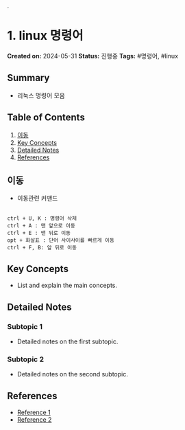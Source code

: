 .
# 1. linux 명령어

**Created on:** 2024-05-31
**Status:** 진행중
**Tags:** #명령어, #linux

## Summary
- 리눅스 명령어 모음

## Table of Contents
1. [이동](#이동)
2. [Key Concepts](#key-concepts)
3. [Detailed Notes](#detailed-notes)
4. [References](#references)

## 이동
- 이동관련 커맨드
```

ctrl + U, K : 명령어 삭제
ctrl + A : 맨 앞으로 이동
ctrl + E : 맨 뒤로 이동
opt + 화살표 : 단어 사이사이를 빠르게 이동
ctrl + F, B: 앞 뒤로 이동

```


## Key Concepts
- List and explain the main concepts.

## Detailed Notes
### Subtopic 1
- Detailed notes on the first subtopic.

### Subtopic 2
- Detailed notes on the second subtopic.

## References
  - [Reference 1](#)
  - [Reference 2](#)
